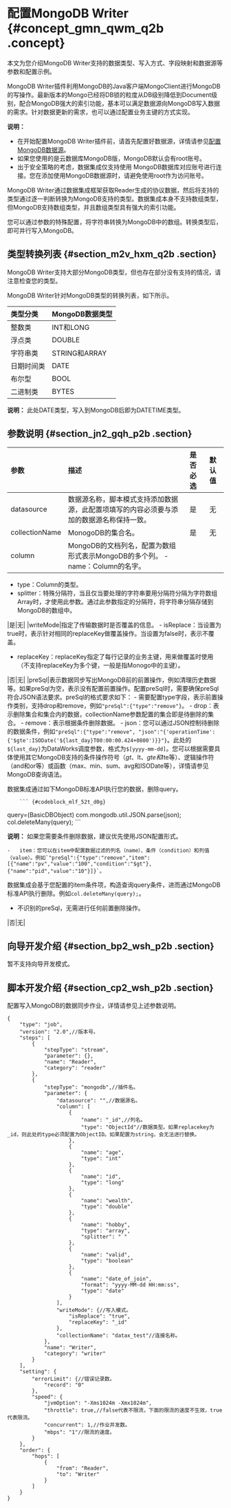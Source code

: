 # 配置MongoDB Writer {#concept_gmn_qwm_q2b .concept}

本文为您介绍MongoDB Writer支持的数据类型、写入方式、字段映射和数据源等参数和配置示例。

MongoDB Writer插件利用MongoDB的Java客户端MongoClient进行MongoDB的写操作。最新版本的Mongo已经将DB锁的粒度从DB级别降低到Document级别，配合MongoDB强大的索引功能，基本可以满足数据源向MongoDB写入数据的需求。针对数据更新的需求，也可以通过配置业务主键的方式实现。

**说明：** 

-   在开始配置MongoDB Writer插件前，请首先配置好数据源，详情请参见[配置MongoDB数据源](intl.zh-CN/使用指南/数据集成/数据源配置/配置MongoDB数据源.md#)。
-   如果您使用的是云数据库MongoDB版，MongoDB默认会有root账号。
-   出于安全策略的考虑，数据集成仅支持使用 MongoDB数据库对应账号进行连接。您在添加使用MongoDB数据源时，请避免使用root作为访问账号。

MongoDB Writer通过数据集成框架获取Reader生成的协议数据，然后将支持的类型通过逐一判断转换为MongoDB支持的类型。数据集成本身不支持数组类型，但MongoDB支持数组类型，并且数组类型具有强大的索引功能。

您可以通过参数的特殊配置，将字符串转换为MongoDB中的数组。转换类型后，即可并行写入MongoDB。

## 类型转换列表 {#section_m2v_hxm_q2b .section}

MongoDB Writer支持大部分MongoDB类型，但也存在部分没有支持的情况，请注意检查您的类型。

MongoDB Writer针对MongoDB类型的转换列表，如下所示。

|类型分类|MongoDB数据类型|
|:---|:----------|
|整数类|INT和LONG|
|浮点类|DOUBLE|
|字符串类|STRING和ARRAY|
|日期时间类|DATE|
|布尔型|BOOL|
|二进制类|BYTES|

**说明：** 此处DATE类型，写入到MongoDB后即为DATETIME类型。

## 参数说明 {#section_jn2_gqh_p2b .section}

|参数|描述|是否必选|默认值|
|:-|:-|:---|:--|
|datasource|数据源名称，脚本模式支持添加数据源，此配置项填写的内容必须要与添加的数据源名称保持一致。|是|无|
|collectionName|MonogoDB的集合名。|是|无|
|column|MongoDB的文档列名，配置为数组形式表示MongoDB的多个列。 -   name：Column的名字。
-   type：Column的类型。
-   splitter：特殊分隔符，当且仅当要处理的字符串要用分隔符分隔为字符数组Array时，才使用此参数。通过此参数指定的分隔符，将字符串分隔存储到MongoDB的数组中。

 |是|无|
|writeMode|指定了传输数据时是否覆盖的信息。 -   isReplace：当设置为true时，表示针对相同的replaceKey做覆盖操作。当设置为false时，表示不覆盖。
-   replaceKey：replaceKey指定了每行记录的业务主键，用来做覆盖时使用（不支持replaceKey为多个键，一般是指Monogo中的主键）。

 |否|无|
|preSql|表示数据同步写出MongoDB前的前置操作，例如清理历史数据等。如果preSql为空，表示没有配置前置操作。配置preSql时，需要确保preSql符合JSON语法要求。preSql的格式要求如下： -   需要配置type字段，表示前置操作类别，支持drop和remove，例如`"preSql":{"type":"remove"}`。
    -   drop：表示删除集合和集合内的数据，collectionName参数配置的集合即是待删除的集合。
    -   remove：表示根据条件删除数据。
    -   json：您可以通过JSON控制待删除的数据条件，例如`"preSql":{"type":"remove", "json":"{'operationTime':{'$gte':ISODate('${last_day}T00:00:00.424+0800')}}"}`。此处的`${last_day}`为DataWorks调度参数，格式为`$[yyyy-mm-dd]`。您可以根据需要具体使用其它MongoDB支持的条件操作符号（$gt、$lt、$gte和$lte等）、逻辑操作符（and和or等）或函数（max、min、sum、avg和ISODate等），详情请参见MongoDB查询语法。

数据集成通过如下MongoDB标准API执行您的数据，删除query。

        ``` {#codeblock_mlf_52t_d0g}
query=(BasicDBObject) com.mongodb.util.JSON.parse(json);                
col.deleteMany(query);
        ```

**说明：** 如果您需要条件删除数据，建议优先使用JSON配置形式。

    -   item：您可以在item中配置数据过滤的列名（name）、条件（condition）和列值（value）。例如`"preSql":{"type":"remove","item":[{"name":"pv","value":"100","condition":"$gt"},{"name":"pid","value":"10"}]}`。

数据集成会基于您配置的item条件项，构造查询query条件，进而通过MongoDB标准API执行删除。例如`col.deleteMany(query);`。

-   不识别的preSql，无需进行任何前置删除操作。

 |否|无|

## 向导开发介绍 {#section_bp2_wsh_p2b .section}

暂不支持向导开发模式。

## 脚本开发介绍 {#section_cp2_wsh_p2b .section}

配置写入MongoDB的数据同步作业，详情请参见上述参数说明。

``` {#codeblock_n9j_us5_day .language-json}
{
    "type": "job",
    "version": "2.0",//版本号。
    "steps": [
        {
            "stepType": "stream",
            "parameter": {},
            "name": "Reader",
            "category": "reader"
        },
        {
            "stepType": "mongodb",//插件名。
            "parameter": {
                "datasource": "",//数据源名。
                "column": [
                    {
                        "name": "_id",//列名。
                        "type": "ObjectId"//数据类型。如果replacekey为_id，则此处的type必须配置为ObjectID。如果配置为string，会无法进行替换。
                    },
                    {
                        "name": "age",
                        "type": "int"
                    },
                    {
                        "name": "id",
                        "type": "long"
                    },
                    {
                        "name": "wealth",
                        "type": "double"
                    },
                    {
                        "name": "hobby",
                        "type": "array",
                        "splitter": " "
                    },
                    {
                        "name": "valid",
                        "type": "boolean"
                    },
                    {
                        "name": "date_of_join",
                        "format": "yyyy-MM-dd HH:mm:ss",
                        "type": "date"
                    }
                ],
                "writeMode": {//写入模式。
                    "isReplace": "true",
                    "replaceKey": "_id"
                },
                "collectionName": "datax_test"//连接名称。
            },
            "name": "Writer",
            "category": "writer"
        }
    ],
    "setting": {
        "errorLimit": {//错误记录数。
            "record": "0"
        },
        "speed": {
            "jvmOption": "-Xms1024m -Xmx1024m",
            "throttle": true,//false代表不限流，下面的限流的速度不生效，true代表限流。
            "concurrent": 1,//作业并发数。
            "mbps": "1"//限流的速度。
        }
    },
    "order": {
        "hops": [
            {
                "from": "Reader",
                "to": "Writer"
            }
        ]
    }
}
```

